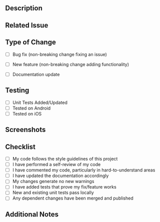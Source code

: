 ## Description
<!-- Provide a clear and concise description of your changes -->

## Related Issue
<!-- Reference the issue this PR addresses (e.g., "Closes #12") -->

## Type of Change
<!-- Check relevant options -->
- [ ] Bug fix (non-breaking change fixing an issue)
- [ ] New feature (non-breaking change adding functionality)
- [ ] Documentation update


## Testing
<!-- Describe the tests you ran to verify your changes -->
- [ ] Unit Tests Added/Updated
- [ ] Tested on Android
- [ ] Tested on iOS

## Screenshots
<!-- If applicable, add screenshots or videos showcasing the changes -->

## Checklist
<!-- Verify that you have done these things before submitting -->
- [ ] My code follows the style guidelines of this project
- [ ] I have performed a self-review of my code
- [ ] I have commented my code, particularly in hard-to-understand areas
- [ ] I have updated the documentation accordingly
- [ ] My changes generate no new warnings
- [ ] I have added tests that prove my fix/feature works
- [ ] New and existing unit tests pass locally
- [ ] Any dependent changes have been merged and published

## Additional Notes
<!-- Add any other context about the PR here -->